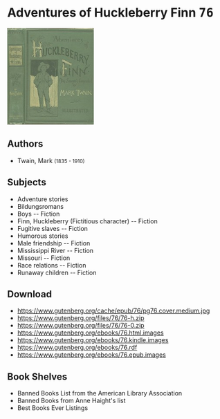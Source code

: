 # Adventures of Huckleberry Finn <kbd>76</kbd>

![](./cover.medium.jpg "")

## Authors


 - Twain, Mark <small>(1835 - 1910)</small>

## Subjects


 - Adventure stories
 - Bildungsromans
 - Boys -- Fiction
 - Finn, Huckleberry (Fictitious character) -- Fiction
 - Fugitive slaves -- Fiction
 - Humorous stories
 - Male friendship -- Fiction
 - Mississippi River -- Fiction
 - Missouri -- Fiction
 - Race relations -- Fiction
 - Runaway children -- Fiction

## Download


 - https://www.gutenberg.org/cache/epub/76/pg76.cover.medium.jpg
 - https://www.gutenberg.org/files/76/76-h.zip
 - https://www.gutenberg.org/files/76/76-0.zip
 - https://www.gutenberg.org/ebooks/76.html.images
 - https://www.gutenberg.org/ebooks/76.kindle.images
 - https://www.gutenberg.org/ebooks/76.rdf
 - https://www.gutenberg.org/ebooks/76.epub.images

## Book Shelves


 - Banned Books List from the American Library Association
 - Banned Books from Anne Haight's list
 - Best Books Ever Listings
